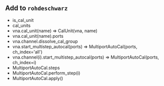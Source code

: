 Add to `rohdeschwarz`
---------------------

- is_cal_unit
- cal_units
- vna.cal_unit(name) => CalUnit(vna, name)
- vna.cal_unit(name).ports
- vna.channel.dissolve_cal_group
- vna.start_multistep_autocal(ports) => MultiportAutoCal(ports, ch_index='all')
- vna.channel(i).start_multistep_autocal(ports) => MultiportAutoCal(ports, ch_index=i)
- MultiportAutoCal.steps
- MultiportAutoCal.perform_step(i)
- MultiportAutoCal.apply()
